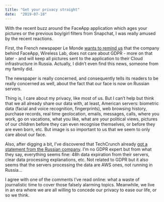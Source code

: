 ```yaml
---
title: "Get your privacy straight"
date:  "2019-07-18"
---
```


With the recent buzz around the FaceApp application which ages your pictures
or the previous boy/girl filters from Snapchat, I was really amused by the
recent reactions.

First, the French newspaper Le Monde [wants to remind
us](https://www.lemonde.fr/pixels/article/2019/07/17/tout-savoir-avant-d-installer-faceapp-et-appliquer-son-filtre-a-selfie-pour-se-voir-vieux_5490548_4408996.html)
that the company behind FaceApp, Wireless Lab, does not care about GDPR -
more on that later - and will keep all pictures sent to the application to
their Cloud infrastructure in Russia. Actually, I didn’t even find this
news, someone from my family did.

The newspaper is really concerned, and consequently tells its readers to
be really concerned as well, about the fact that our face is now on Russian
servers.

Thing is, I care about my privacy, like most of us. But I can’t help but
think that we all already share our data with, at least, American servers:
biometric data (facial and voice recognition, fingerprints), web browsing
history, purchase records, real time geolocation, emails, messages, calls,
where you work, go on vacations, what you like, what are your political
views, pictures of our children before they can even recognise themselves,
or before they are even born, etc. But image is so important to us that we
seem to only care about our face.

Also, after digging a bit, I’ve discovered that
TechCrunch already [got a statement from the Russian
company](https://techcrunch.com/2019/07/17/faceapp-responds-to-privacy-concerns/).
I’m no GDPR expert but from what they say, everything seems fine: 48h data
expiration from their servers, clear data processing explanations, etc. Not
related to GDPR but it also seems that the servers processing the data are
AWS ones, not running in Russia…

I agree with one of the comments I’ve read online: what a waste of
journalistic time to cover those falsely alarming topics. Meanwhile, we live
in an era where we are all willing to concede our privacy to ease our life,
or so we think.
